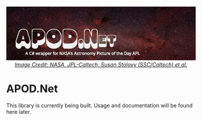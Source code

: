 <p align="center">
  <a href="#"><img alt="A C# wrapper for NASA's Astronomy Picture of the Day API." src="img/apod-dotnet.jpg" /></a>
  <em><a href="https://www.nasa.gov/image-feature/revealing-the-milky-way-s-center" target="_blank">Image Credit: NASA, JPL-Caltech, Susan Stolovy (SSC/Caltech) et al.</a></em>
</p>

# APOD.Net
This library is currently being built. Usage and documentation will be found here later.
